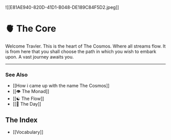 
![[E81AE940-820D-41D1-B048-DE189C84F5D2.jpeg]]

# 🫀 The Core

Welcome Travler. This is the heart of The Cosmos. Where all streams flow. It is from here that you shall choose the path in which you wish to embark upon. A vast journey awaits you. 

___

### See Also
-  [[How i came up with the name The Cosmos]]
-  [[👁 The Monad]]
-  [[☯️ The Flow]]
- [[📆 The Day]]

## The Index

-  [[Vocabulary]]







 